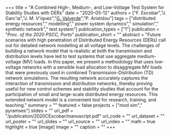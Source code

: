 +++
title = "A Combined High-, Medium-, and Low-Voltage Test System for Stability Studies with DERs"
date = "2020-05-12"
authors = ["F. Escobar","J. Garc'ia","J. M. V'iquez","[G. Valverde](http://scholar.google.co.uk/citations?user=Uy6MCt4AAAAJ)","P. Aristidou"]
tags = ["distributed energy resources"," modelling"," power system dynamics"," simulation"," synthetic network"," test system"]
publication_types = ["1"]
publication = "_Proc. of the 2020 PSCC, Porto_"
publication_short = ""
abstract = "Future scenarios with high penetration of Distributed Energy Resources (DERs) call out for detailed network modelling at all voltage levels. The challenges of building a network model that is realistic at both the transmission and distribution levels have led to test systems that use aggregate medium-voltage (MV) loads. In this paper, we present a methodology  that uses low-voltage networks with a sensible load allocation to disaggregate MV loads that were previously used in combined Transmission-Distribution (TD) network simulations. The resulting network accurately captures the interaction of transmission and distribution networks, thereby proving useful for new control schemes and stability studies that account for the participation of small and large-scale distributed energy resources.  This extended network model is a convenient tool for research, training, and teaching."
summary = ""
featured = false
projects = ["mod sim"," pyramses"]
slides = ""
url_pdf = "/publication/2020CEscobar/manuscript.pdf"
url_code = ""
url_dataset = ""
url_poster = ""
url_slides = ""
url_source = ""
url_video = ""
math = true
highlight = true
[image]
image = ""
caption = ""
+++

